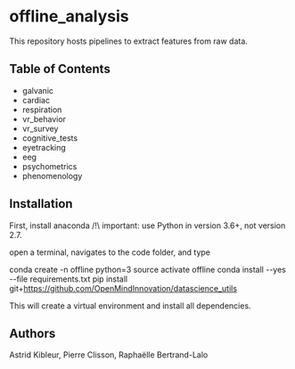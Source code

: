 # offline_analysis
This repository hosts pipelines to extract features from raw data. 

## Table of Contents 
- galvanic
- cardiac
- respiration
- vr_behavior
- vr_survey
- cognitive_tests
- eyetracking
- eeg
- psychometrics
- phenomenology

## Installation
First, install anaconda /!\ important: use Python in version 3.6+, not version 2.7.

open a terminal, navigates to the code folder, and type

conda create -n offline python=3
source activate offline
conda install --yes --file requirements.txt
pip install git+https://github.com/OpenMindInnovation/datascience_utils

This will create a virtual environment and install all dependencies.

## Authors 
Astrid Kibleur, Pierre Clisson, Raphaëlle Bertrand-Lalo

